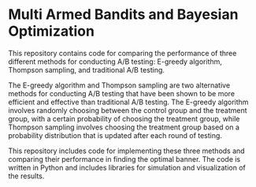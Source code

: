# Multi Armed Bandits and Bayesian Optimization
This repository contains code for comparing the performance of three different methods for conducting A/B testing:
E-greedy algorithm, Thompson sampling, and traditional A/B testing.

The E-greedy algorithm and Thompson sampling are two alternative methods for conducting A/B testing that have been shown
to be more efficient and effective than traditional A/B testing. The E-greedy algorithm involves randomly choosing between
the control group and the treatment group, with a certain probability of choosing the treatment group, while Thompson sampling
involves choosing the treatment group based on a probability distribution that is updated after each round of testing.

This repository includes code for implementing these three methods and comparing their performance in finding the optimal banner.
The code is written in Python and includes libraries for simulation and visualization of the results.
